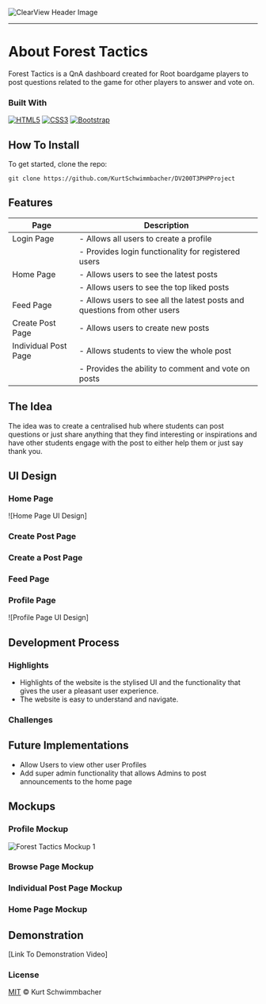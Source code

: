 ![ClearView Header Image]()

- - - -

# About Forest Tactics

Forest Tactics is a QnA dashboard created for Root boardgame players to post questions related to the game for other players to answer and vote on.

### Built With
[![HTML5](https://img.shields.io/badge/HTML5-E34F26?style=for-the-badge&logo=html5&logoColor=white)](https://www.w3.org/html/)
[![CSS3](https://img.shields.io/badge/CSS3-1572B6?style=for-the-badge&logo=css3&logoColor=white)](https://www.w3.org/Style/CSS/Overview.en.html)
[![Bootstrap](https://img.shields.io/badge/Bootstrap-563D7C?style=for-the-badge&logo=bootstrap&logoColor=white)](https://getbootstrap.com/)




## How To Install

To get started, clone the repo:
```
git clone https://github.com/KurtSchwimmbacher/DV200T3PHPProject
```



## Features

| Page                  | Description                                         |
| --------------------- | --------------------------------------------------  |
| Login Page            | - Allows all users to create a profile              |
|                       | - Provides login functionality for registered users |
| Home Page             | - Allows users to see the latest posts              |
|                       | - Allows users to see the top liked posts |
| Feed Page             | - Allows users to see all the latest posts and questions from other users |
| Create Post Page      | - Allows users to create new posts               |
| Individual Post Page  | - Allows students to view the whole post           |
|                       | - Provides the ability to comment and vote on posts |

## The Idea

The idea was to create a centralised hub where students can post questions or just share anything that they find interesting or inspirations and have other students engage with the post to either help them or just say thank you.

## UI Design

### Home Page
![Home Page UI Design]

### Create Post Page


### Create a Post Page


### Feed Page


### Profile Page
![Profile Page UI Design]

## Development Process

### Highlights
* Highlights of the website is the stylised UI and the functionality that gives the user a pleasant user experience.
* The website is easy to understand and navigate.

### Challenges


## Future Implementations

* Allow Users to view other user Profiles
* Add super admin functionality that allows Admins to post announcements to the home page

## Mockups

### Profile Mockup
![Forest Tactics Mockup 1](https://github.com/JugheadStudio/Github-assets/blob/main/Interro/1.jpg?raw=true)

### Browse Page Mockup


### Individual Post Page Mockup


### Home Page Mockup


## Demonstration
[Link To Demonstration Video]

### License
[MIT](LICENSE) © Kurt Schwimmbacher
